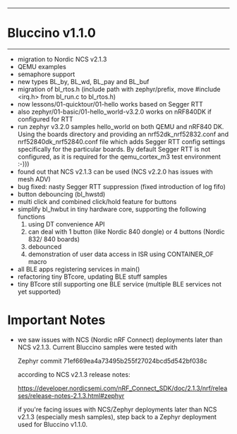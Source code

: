--------------------------------------------------------------------------------
# Bluccino v1.1.0
--------------------------------------------------------------------------------

* migration to Nordic NCS v2.1.3
* QEMU examples
* semaphore support
* new types BL_by, BL_wd, BL_pay and BL_buf
* migration of bl_rtos.h (include path with zephyr/prefix, move #include <irq.h>
  from bl_run.c to bl_rtos.h)
* now lessons/01-quicktour/01-hello works based on Segger RTT
* also zephyr/01-basic/01-hello_world-v3.2.0 works on nRF840DK if configured
  for RTT
* run zephyr v3.2.0 samples hello_world on both QEMU and nRF840 DK. Using the
  boards directory and providing an nrf52dk_nrf52832.conf and
  nrf52840dk_nrf52840.conf file which adds Segger RTT config settings
  specifically for the particular boards. By default Segger RTT is not
  configured, as it is required for the qemu_cortex_m3 test environment :-)))
* found out that NCS v2.1.3 can be used (NCS v2.2.0 has issues with mesh ADV)
* bug fixed: nasty Segger RTT suppression (fixed introduction of log fifo)
* button debouncing (bl_hwstd)
* multi click and combined click/hold feature for buttons
* simplify bl_hwbut in tiny hardware core, supporting  the following functions
  1) using DT convenience API
  2) can deal with 1 button (like Nordic 840 dongle) or 4 buttons (Nordic 832/
     840 boards)
  3) debounced
  4) demonstration of user data access in ISR using CONTAINER_OF macro
* all BLE apps registering services in main()
* refactoring tiny BTcore, updating BLE stuff samples
* tiny BTcore still supporting one BLE service (multiple BLE services not yet
  supported)


# Important Notes

* we saw issues with NCS (Nordic nRF Connect) deployments later than
  NCS v2.1.3. Current Bluccino samples were tested with

     Zephyr commit 71ef669ea4a73495b255f27024bcd5d542bf038c

  according to NCS v2.1.3 release notes:

     https://developer.nordicsemi.com/nRF_Connect_SDK/doc/2.1.3/nrf/releases/release-notes-2.1.3.html#zephyr

  if you're facing issues with NCS/Zephyr deployments later than NCS v2.1.3
  (especially mesh samples), step back to a Zephyr deployment used for
  Bluccino v1.1.0.
